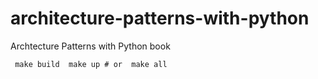 # architecture-patterns-with-python
Archtecture Patterns with Python book

` make build 
  make up # or 
  make all`